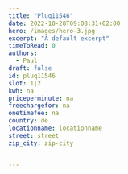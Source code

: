 ```yaml
---
title: "Pluq11546"
date: 2022-10-28T09:08:31+02:00
hero: /images/hero-3.jpg
excerpt: "A default excerpt"
timeToRead: 0
authors:
  - Paul
draft: false
id: pluq11546
slot: 1|2
kwh: na
priceperminute: na
freechargefor: na
onetimefee: na
country: de
locationname: locationname
street: street
zip_city: zip-city


---
```


